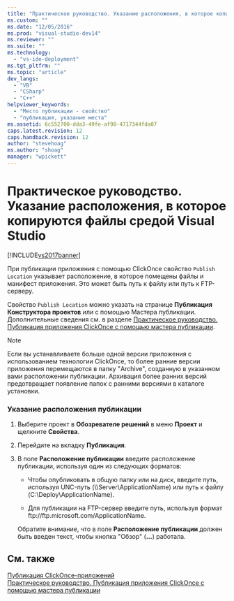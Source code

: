 ```yaml
---
title: "Практическое руководство. Указание расположения, в которое копируются файлы средой Visual Studio | Microsoft Docs"
ms.custom: ""
ms.date: "12/05/2016"
ms.prod: "visual-studio-dev14"
ms.reviewer: ""
ms.suite: ""
ms.technology: 
  - "vs-ide-deployment"
ms.tgt_pltfrm: ""
ms.topic: "article"
dev_langs: 
  - "VB"
  - "CSharp"
  - "C++"
helpviewer_keywords: 
  - "Место публикации - свойство"
  - "публикация, указание места"
ms.assetid: 6c552700-dda3-49fe-af98-4717344fda07
caps.latest.revision: 12
caps.handback.revision: 12
author: "stevehoag"
ms.author: "shoag"
manager: "wpickett"
---
```

# Практическое руководство. Указание расположения, в которое копируются файлы средой Visual Studio
[!INCLUDE[vs2017banner](../code-quality/includes/vs2017banner.md)]

При публикации приложения с помощью ClickOnce свойство `Publish Location` указывает расположение, в которое помещены файлы и манифест приложения.  Это может быть путь к файлу или путь к FTP\-серверу.  
  
 Свойство `Publish Location` можно указать на странице **Публикация Конструктора проектов** или с помощью Мастера публикации.  Дополнительные сведения см. в разделе [Практическое руководство. Публикация приложения ClickOnce с помощью мастера публикации](../Topic/How%20to:%20Publish%20a%20ClickOnce%20Application%20using%20the%20Publish%20Wizard.md).  
  
> [!NOTE]
>  Если вы устанавливаете больше одной версии приложения с использованием технологии ClickOnce, то более ранние версии приложения перемещаются в папку "Archive", созданную в указанном вами расположении публикации.  Архивация более ранних версий предотвращает появление папок с ранними версиями в каталоге установки.  
  
### Указание расположения публикации  
  
1.  Выберите проект в **Обозревателе решений** в меню **Проект** и щелкните **Свойства**.  
  
2.  Перейдите на вкладку **Публикация**.  
  
3.  В поле **Расположение публикации** введите расположение публикации, используя один из следующих форматов:  
  
    -   Чтобы опубликовать в общую папку или на диск, введите путь, используя UNC\-путь \(\\\\Server\\ApplicationName\) или путь к файлу \(C:\\Deploy\\ApplicationName\).  
  
    -   Для публикации на FTP\-сервер введите путь, используя формат ftp:\/\/ftp.microsoft.com\/ApplicationName.  
  
     Обратите внимание, что в поле **Расположение публикации** должен быть введен текст, чтобы кнопка "Обзор" \(**...**\) работала.  
  
## См. также  
 [Публикация ClickOnce\-приложений](../deployment/publishing-clickonce-applications.md)   
 [Практическое руководство. Публикация приложения ClickOnce с помощью мастера публикации](../Topic/How%20to:%20Publish%20a%20ClickOnce%20Application%20using%20the%20Publish%20Wizard.md)